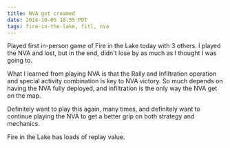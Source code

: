 ```yaml
---
title: NVA get creamed
date: 2014-10-05 18:55 PDT
tags: fire-in-the-lake, fitl, nva
---
```


Played first in-person game of Fire in the Lake today with 3 others. I
played the NVA and lost, but in the end, didn't lose by as much as I
thought I was going to.

What I learned from playing NVA is that the Rally and Infiltration
operation and special activity combination is key to NVA victory. So
much depends on having the NVA fully deployed, and infiltration is the
only way the NVA get on the map.

Definitely want to play this again, many times, and definitely want to
continue playing the NVA to get a better grip on both strategy and
mechanics.

Fire in the Lake has loads of replay value.
